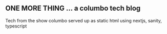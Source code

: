 ## ONE MORE THING ... a columbo tech blog
Tech from the show columbo served up as static html using nextjs, sanity, typescript
